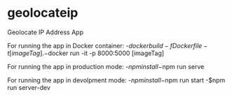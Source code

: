 # geolocateip

Geolocate IP Address App

For running the app in Docker container:
-$docker build -f Dockerfile -t [imageTag] .
-$docker run -it -p 8000:5000 [imageTag]

For running the app in production mode: 
-$npm install
-$npm run serve

For running the app in devolpment mode: 
-$npm install
-$npm run start
-$npm run server-dev
